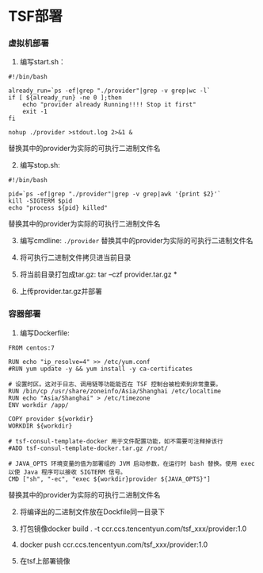 # TSF部署
### 虚拟机部署
1. 编写start.sh：
```
#!/bin/bash

already_run=`ps -ef|grep "./provider"|grep -v grep|wc -l`
if [ ${already_run} -ne 0 ];then
	echo "provider already Running!!!! Stop it first"
	exit -1
fi

nohup ./provider >stdout.log 2>&1 &
```
替换其中的provider为实际的可执行二进制文件名

2. 编写stop.sh:
```
#!/bin/bash

pid=`ps -ef|grep "./provider"|grep -v grep|awk '{print $2}'`
kill -SIGTERM $pid
echo "process ${pid} killed"
```
替换其中的provider为实际的可执行二进制文件名

3. 编写cmdline:
`./provider`
替换其中的provider为实际的可执行二进制文件名

4. 将可执行二进制文件拷贝进当前目录
   
5. 将当前目录打包成tar.gz: tar –czf provider.tar.gz *
   
6. 上传provider.tar.gz并部署
   
### 容器部署
1. 编写Dockerfile:
```
FROM centos:7

RUN echo "ip_resolve=4" >> /etc/yum.conf
#RUN yum update -y && yum install -y ca-certificates

# 设置时区。这对于日志、调用链等功能能否在 TSF 控制台被检索到非常重要。
RUN /bin/cp /usr/share/zoneinfo/Asia/Shanghai /etc/localtime
RUN echo "Asia/Shanghai" > /etc/timezone
ENV workdir /app/

COPY provider ${workdir}
WORKDIR ${workdir}

# tsf-consul-template-docker 用于文件配置功能，如不需要可注释掉该行
#ADD tsf-consul-template-docker.tar.gz /root/

# JAVA_OPTS 环境变量的值为部署组的 JVM 启动参数，在运行时 bash 替换。使用 exec 以使 Java 程序可以接收 SIGTERM 信号。
CMD ["sh", "-ec", "exec ${workdir}provider ${JAVA_OPTS}"]
```
替换其中的provider为实际的可执行二进制文件名

2. 将编译出的二进制文件放在Dockfile同一目录下

3. 打包镜像docker build . -t ccr.ccs.tencentyun.com/tsf_xxx/provider:1.0

4. docker push ccr.ccs.tencentyun.com/tsf_xxx/provider:1.0

5. 在tsf上部署镜像